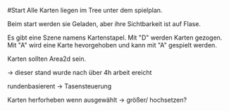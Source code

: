 #Start
Alle Karten liegen im Tree unter dem spielplan.

Beim start werden sie Geladen, aber ihre Sichtbarkeit ist auf Flase.

Es gibt eine Szene namens Kartenstapel. 
Mit "D" werden Karten gezogen.
Mit "A" wird eine Karte hevorgehoben und kann mit "A" gespielt werden.

Karten sollten Area2d sein.

-> dieser stand wurde nach über 4h arbeit ereicht 

rundenbasierent -> Tasensteuerung

Karten herforheben wenn ausgewählt -> größer/ hochsetzen?